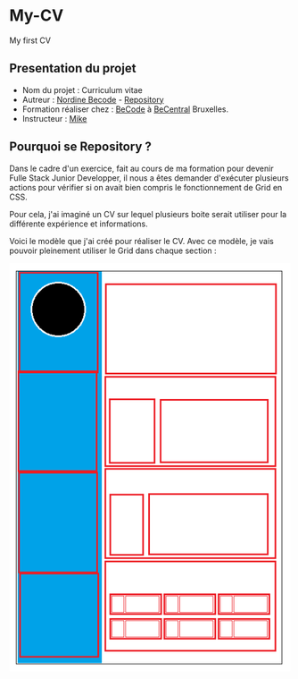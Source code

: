 # My-CV

My first CV

## Presentation du projet

-   Nom du projet : Curriculum vitae
-   Autreur : [Nordine Becode](https://github.com/ElazzouziNordineBeCode) - [Repository](https://github.com/ElazzouziNordineBeCode/My-CV)
-   Formation réaliser chez : [BeCode](https://becode.org/) à [BeCentral](https://becode.org/fr/a-propos-de-nous/nos-campus/bruxelles/) Bruxelles.
-   Instructeur : [Mike](https://github.com/Mike00001)

## Pourquoi se Repository ?

Dans le cadre d'un exercice, fait au cours de ma formation pour devenir Fulle Stack Junior Developper, il nous a êtes demander d'exécuter plusieurs actions pour vérifier si on avait bien compris le fonctionnement de Grid en CSS.

Pour cela, j'ai imaginé un CV sur lequel plusieurs boite serait utiliser pour la différente expérience et informations.

Voici le modèle que j'ai créé pour réaliser le CV. Avec ce modèle, je vais pouvoir pleinement utiliser le Grid dans chaque section :

![Une maquette de CV](Maquette.png "Maquette du CV")
